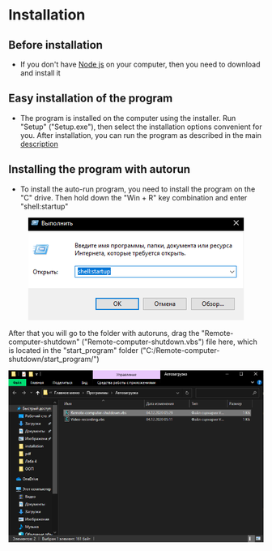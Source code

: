 # Installation

## Before installation

- If you don't have <a href="https://nodejs.org/ru/download/">Node js</a> on your computer, then you need to download and install it

## Easy installation of the program

- The program is installed on the computer using the installer. Run "Setup" ("Setup.exe"), then select the installation options convenient for you. After installation, you can run the program as described in the main <a href="..\">description</a>

## Installing the program with autorun

- To install the auto-run program, you need to install the program on the "C" drive. Then hold down the "Win + R" key combination and enter "shell:startup"

<p align="center">
<img src="..\src\form\img\readme\input-auto-start.png" />
</p>

After that you will go to the folder with autoruns, drag the "Remote-computer-shutdown" ("Remote-computer-shutdown.vbs") file here, which is located in the "start_program" folder ("C:/Remote-computer-shutdown/start_program/")

<p align="center">
<img src="..\src\form\img\readme\set-auto-start.png" />
</p>
